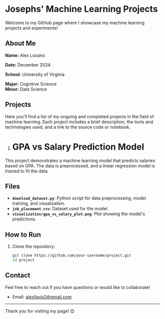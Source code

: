 # Josephs' Machine Learning Projects

Welcome to my GitHub page where I showcase my machine learning projects and experiments!

## About Me

**Name:** Alex Lozano

**Date:** December 2024

**School:** University of Virginia

**Major:** Cognitive Science  
**Minor:** Data Science

## Projects

Here you'll find a list of my ongoing and completed projects in the field of machine learning. Each project includes a brief description, the tools and technologies used, and a link to the source code or notebook.

1. # GPA vs Salary Prediction Model 
This project demonstrates a machine learning model that predicts salaries based on GPA. The data is preprocessed, and a linear regression model is trained to fit the data.

## Files
- **`download_dataset.py`**: Python script for data preprocessing, model training, and visualization.
- **`job_placement.csv`**: Dataset used for the model.
- **`visualization/gpa_vs_salary_plot.png`**: Plot showing the model's predictions.

## How to Run
1. Clone the repository:
   ```bash
   git clone https://github.com/your-username/project.git
   cd project

## Contact

Feel free to reach out if you have questions or would like to collaborate!

- Email: [alexfavio2@gmail.com](mailto:alexfavio2@gmail.com)

---

Thank you for visiting my page! 😊
